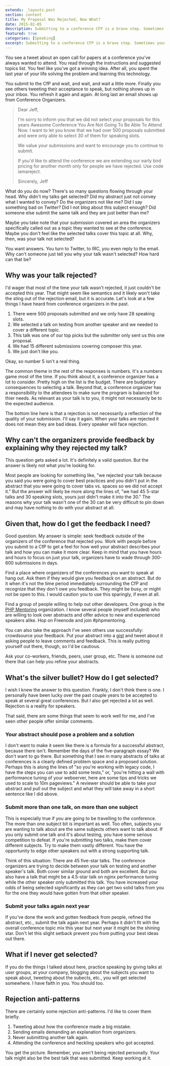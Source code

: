 ```yaml
---
extends: _layouts.post
section: content
title: My Proposal Was Rejected, Now What?
date: 2015-02-05
description: Submitting to a conference CFP is a brave step. Sometimes your proposal just cannot be accepted. In this post I talk about some of the reasons and takeaways when that happens.
featured: true
categories: [Speaking]
excerpt: Submitting to a conference CFP is a brave step. Sometimes your proposal just cannot be accepted. In this post I talk about some of the reasons and takeaways when that happens.
---
```


You see a tweet about an open call for papers at a conference you've always wanted to attend. You read through the instructions and suggested topics list. You feel like you've got a winning idea. After all, you spent the last year of your life solving the problem and learning this technology.

You submit to the CfP and wait, and wait, and wait a little more. Finally you see others tweeting their acceptance to speak, but nothing shows up in your inbox. You refresh it again and again. At long last an email shows up from Conference Organizers.<!-- more -->

> Dear Jeff,
>
> I'm sorry to inform you that we did not select your proposals for this years Awesome Conference You Are Not Going To Be Able To Attend Now. I want to let you know that we had over 500 proposals submitted and were only able to select 30 of them for speaking slots.
> 
> We value your submissions and want to encourage you to continue to submit.
> 
> If you'd like to attend the conference we are extending our early bird pricing for another month only for people we have rejected. Use code iamareject.
> 
> Sincerely,
> Jeff

What do you do now? There's so many questions flowing through your head. Why didn't my talks get selected? Did my abstract just not convey what I wanted to convey? Do the organizers not like me? Did I say something bad on Twitter? Did I not blog about this subject enough? Did someone else submit the same talk and they are just better than me?

Maybe you take note that your submission covered an area the organizers specifically called out as a topic they wanted to see at the conference. Maybe you don't feel like the selected talks cover this topic at all. Why, then, was your talk not selected?

You want answers. You turn to Twitter, to IRC, you even reply to the email. Why can't someone just tell you why your talk wasn't selected? How hard can that be?

## Why was your talk rejected?

I'd wager that most of the time your talk wasn't rejected, it just couldn't be accepted this year. That might seem like semantics and it likely won't take the sting out of the rejection email, but it is accurate. Let's look at a few things I have heard from conference organizers in the past.

1. There were 500 proposals submitted and we only have 28 speaking slots.
2. We selected a talk on testing from another speaker and we needed to cover a different topic.
3. This talk was one of our top picks but the submitter only sent us this one proposal.
4. We had 15 different submissions covering composer this year.
5. We just don't like you.

Okay, so number 5 isn't a real thing.

The common theme in the rest of the responses is numbers. It's a numbers game most of the time. If you think about it, a conference organizer has a lot to consider. Pretty high on the list is the budget. There are budgetary consequences to selecting a talk. Beyond that, a conference organizer has a responsibility to the attendees to make sure the program is balanced for thier needs. As relevant as your talk is to you, it might not necessarily be to the expected audience.

The bottom line here is that a rejection is not necessarily a reflection of the quality of your submission. I'll say it again. When your talks are rejected it does not mean they are bad ideas. Every speaker will face rejection.

## Why can't the organizers provide feedback by explaining why they rejected my talk?

This question gets asked a lot. It's definitely a valid question. But the answer is likely not what you're looking for.

Most people are looking for something like, "we rejected your talk because you said you were going to cover best practices and you didn't put in the abstract that you were going to cover tabs vs. spaces so we did not accept it." But the answer will likely be more along the lines of, "we had 45 5-star talks and 30 speaking slots, yours just didn't make it into the 30." The reasons why your talk wasn't one of the 30 can be very difficult to pin down and may have nothing to do with your abstract at all.

## Given that, how do I get the feedback I need?

Good question. My answer is simple: seek feedback outside of the organizers of the conference that rejected you. Work with people before you submit to a CfP to get a feel for how well your abstract describes your talk and how you can make it more clear. Keep in mind that you have hours and hours to focus on just your talk, organizers have to wade through 300-600 submissions in days.

Find a place where organizers of the conferences you want to speak at hang out. Ask them if they would give you feedback on an abstract. But do it when it's not the time period immediately surrounding the CfP and recognize that they don't owe you feedback. They might be busy, or might not be open to this. I would caution you to use this sparingly, if even at all.

Find a group of people willing to help out other developers. One group is the [PHP Mentoring](http://phpmentoring.org) organization. I know several people (myself included) who are willing to look over abstracts and offer advice to new and experienced speakers alike. Hop on Freenode and join #phpmentoring.

You can also take the approach I've seen others use successfully: crowdsource your feedback. Put your abstract into a [gist](https://gist.github.com) and tweet about it asking people to leave comments and feedback. This is really putting yourself out there, though, so I'd be cautious.

Ask your co-workers, friends, peers, user group, etc. There is someone out there that can help you refine your abstracts.

## What's the silver bullet? How do I get selected?

I wish I knew the answer to this question. Frankly, I don't think there is one. I personally have been lucky over the past couple years to be accepted to speak at several great conferences. But I also get rejected a lot as well. Rejection is a reality for speakers.

That said, there are some things that seem to work well for me, and I've seen other people offer similar comments.

### Your abstract should pose a problem and a solution

I don't want to make it seem like there is a formula for a successful abstract, because there isn't. Remember the days of the five-paragraph essay? We don't want to go there. But something that I see in many abstracts of talks at conferences is a clearly defined problem space and a proposed solution. Perhaps this is along the lines of "so you're working with legacy code, I have the steps you can use to add some tests," or, "you're hitting a wall with performance tuning of your webserver, here are some tips and tricks we used to scale to 10m pageviews." A reviewer should be able to take your abstract and pull out the subject and what they will take away in a short sentence like I did above.

### Submit more than one talk, on more than one subject

This is especially true if you are going to be travelling to the conference. The more than one subject bit is important as well. Too often, subjects you are wanting to talk about are the same subjects others want to talk about. If you only submit one talk and it's about testing, you have some serious competition to defeat. If you're submitting two talks, make them cover different subjects. Try to make them vastly different. You have the opportunity to edge other speakers out with a strong supporting talk.

Think of this situation: There are 45 five-star talks. The conference organizers are trying to decide between your talk on testing and another speaker's talk. Both cover similar ground and both are excellent. But you also have a talk that might be a 4.5-star talk on nginx performance tuning while the other speaker only submitted this talk. You have increased your odds of being selected significantly as they can get two solid talks from you for the one they would have gotten from that other speaker.

### Submit your talks again next year

If you've done the work and gotten feedback from people, refined the abstract, etc., submit the talk again next year. Perhaps it didn't fit with the overall conference topic mix this year but next year it might be the shining star. Don't let this slight setback prevent you from putting your best ideas out there.

## What if I never get selected?

If you do the things I talked about here, practice speaking by giving talks at user groups, at your company, blogging about the subjects you want to speak about, tweeting about the subects, etc., you will get selected somewhere. I have faith in you. You should too.

## Rejection anti-patterns

There are certainly some rejection anti-patterns. I'd like to cover them briefly.

1. Tweeting about how the conference made a big mistake.
2. Sending emails demanding an explanation from organizers.
3. Never submitting another talk again.
4. Attending the conference and heckling speakers who got accepted.

You get the picture. Remember, you aren't being rejected personally. Your talk might also be the best talk that was submitted. Keep working at it.
